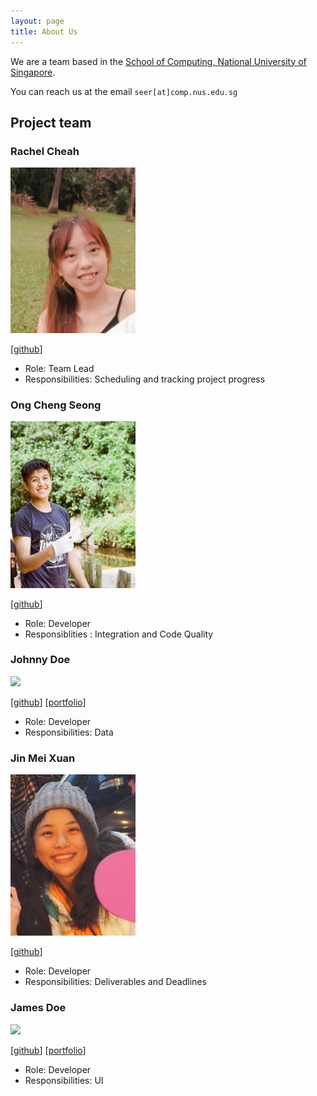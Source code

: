 ```yaml
---
layout: page
title: About Us
---
```


We are a team based in the [School of Computing, National University of Singapore](http://www.comp.nus.edu.sg).

You can reach us at the email `seer[at]comp.nus.edu.sg`

## Project team

### Rachel Cheah

<img src="images/rachelcheah.png" width="200px">

[[github](http://github.com/RachelCheah)]


* Role: Team Lead
* Responsibilities: Scheduling and tracking project progress

### Ong Cheng Seong

<img src="images/ChengSeong.png" width="200px">

[[github](https://github.com/chengseong)]

* Role: Developer
* Responsiblities : Integration and Code Quality


### Johnny Doe

<img src="images/johndoe.png" width="200px">

[[github](http://github.com/johndoe)] [[portfolio](team/johndoe.md)]

* Role: Developer
* Responsibilities: Data

### Jin Mei Xuan

<img src="images/meixuanjin.png" width="200px">

[[github](http://github.com/meixuanjin)]

* Role: Developer
* Responsibilities: Deliverables and Deadlines

### James Doe

<img src="images/johndoe.png" width="200px">

[[github](http://github.com/johndoe)]
[[portfolio](team/johndoe.md)]

* Role: Developer
* Responsibilities: UI
